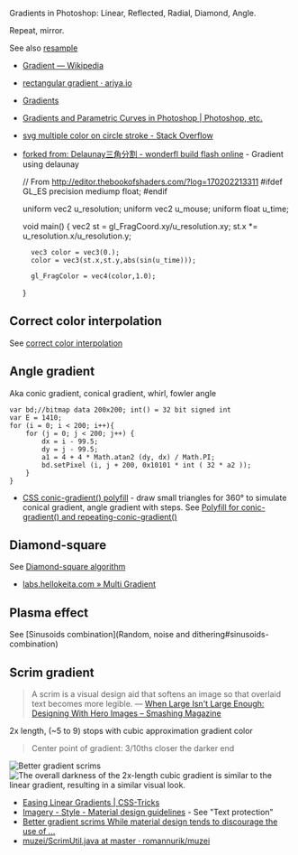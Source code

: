 Gradients in Photoshop: Linear, Reflected, Radial, Diamond, Angle.

Repeat, mirror.

See also [resample](Resample)

- [Gradient — Wikipedia](https://en.wikipedia.org/wiki/Gradient)
- [rectangular gradient · ariya.io](https://ariya.io/2011/06/rectangular-gradient)
- [Gradients](https://bjango.com/articles/gradients/)
- [Gradients and Parametric Curves in Photoshop | Photoshop, etc.](http://www.davidebarranca.com/2013/03/gradients-and-parametric-curves-in-photoshop/)
- [svg multiple color on circle stroke - Stack Overflow](https://stackoverflow.com/questions/18206361/svg-multiple-color-on-circle-stroke)
- [forked from: Delaunay三角分割 - wonderfl build flash online](http://wonderfl.net/c/mDMA/) - Gradient using delaunay
 
	// From http://editor.thebookofshaders.com/?log=170202213311
	#ifdef GL_ES
	precision mediump float;
	#endif
	
	uniform vec2 u_resolution;
	uniform vec2 u_mouse;
	uniform float u_time;
	
	void main() {
	    vec2 st = gl_FragCoord.xy/u_resolution.xy;
	    st.x *= u_resolution.x/u_resolution.y;
	
	    vec3 color = vec3(0.);
	    color = vec3(st.x,st.y,abs(sin(u_time)));
	
	    gl_FragColor = vec4(color,1.0);
	}

## Correct color interpolation

See [correct color interpolation](Interpolation#correct-color-interpolation)

## Angle gradient

Aka conic gradient, conical gradient, whirl, fowler angle

	var bd;//bitmap data 200x200; int() = 32 bit signed int
	var E = 1410;
	for (i = 0; i < 200; i++){
		for (j = 0; j < 200; j++) {
			dx = i - 99.5;
			dy = j - 99.5;
			a1 = 4 + 4 * Math.atan2 (dy, dx) / Math.PI;
			bd.setPixel (i, j + 200, 0x10101 * int ( 32 * a2 ));
		}
	}
		

- [CSS conic-gradient() polyfill](http://leaverou.github.io/conic-gradient/) - draw small triangles for 360° to simulate conical gradient, angle gradient with steps. See [Polyfill for conic-gradient() and repeating-conic-gradient()](https://github.com/LeaVerou/conic-gradient)

## Diamond-square

See [Diamond-square algorithm](Algorithms#diamond-square)

- [labs.hellokeita.com » Multi Gradient](http://wayback.archive.org/web/20120225094220/http://labs.hellokeita.com/2008/01/24/multi-gradient/)

## Plasma effect

See [Sinusoids combination](Random, noise and dithering#sinusoids-combination)

## Scrim gradient

> A scrim is a visual design aid that softens an image so that overlaid text becomes more legible.
— [When Large Isn't Large Enough: Designing With Hero Images – Smashing Magazine](https://www.smashingmagazine.com/2017/06/designing-hero-images/#scrims)

2x length,  (~5 to 9) stops with cubic approximation gradient color

> Center point of gradient: 3/10ths closer the darker end

![Better gradient scrims](Better%20gradient%20scrims%201.png)
![The overall darkness of the 2x-length cubic gradient is similar to the linear gradient, resulting in a similar visual look.](Better%20gradient%20scrims%202.png)

- [Easing Linear Gradients | CSS-Tricks](https://css-tricks.com/easing-linear-gradients/)
- [Imagery - Style - Material design guidelines](https://material.io/guidelines/style/imagery.html#imagery-ui-integration) - See "Text protection"
- [Better gradient scrims While material design tends to discourage the use of ...](https://plus.google.com/+RomanNurik/posts/2QvHVFWrHZf)
- [muzei/ScrimUtil.java at master · romannurik/muzei](https://github.com/romannurik/muzei/blob/master/main/src/main/java/com/google/android/apps/muzei/util/ScrimUtil.java)